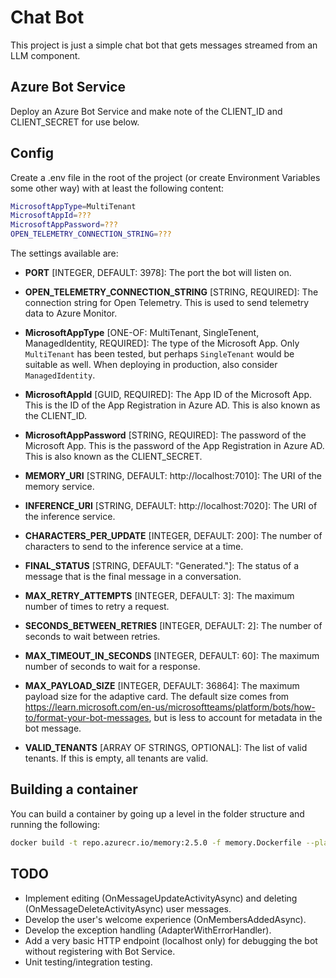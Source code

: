 ﻿# Chat Bot

This project is just a simple chat bot that gets messages streamed from an LLM component.

## Azure Bot Service

Deploy an Azure Bot Service and make note of the CLIENT_ID and CLIENT_SECRET for use below.

## Config

Create a .env file in the root of the project (or create Environment Variables some other way) with at least the following content:

```bash
MicrosoftAppType=MultiTenant
MicrosoftAppId=???
MicrosoftAppPassword=???
OPEN_TELEMETRY_CONNECTION_STRING=???
```

The settings available are:

- __PORT__ [INTEGER, DEFAULT: 3978]: The port the bot will listen on.

- __OPEN_TELEMETRY_CONNECTION_STRING__ [STRING, REQUIRED]: The connection string for Open Telemetry. This is used to send telemetry data to Azure Monitor.

- __MicrosoftAppType__ [ONE-OF: MultiTenant, SingleTenent, ManagedIdentity, REQUIRED]: The type of the Microsoft App. Only `MultiTenant` has been tested, but perhaps `SingleTenant` would be suitable as well. When deploying in production, also consider `ManagedIdentity`.

- __MicrosoftAppId__ [GUID, REQUIRED]: The App ID of the Microsoft App. This is the ID of the App Registration in Azure AD. This is also known as the CLIENT_ID.

- __MicrosoftAppPassword__ [STRING, REQUIRED]: The password of the Microsoft App. This is the password of the App Registration in Azure AD. This is also known as the CLIENT_SECRET.

- __MEMORY_URI__ [STRING, DEFAULT: http://localhost:7010]: The URI of the memory service.

- __INFERENCE_URI__ [STRING, DEFAULT: http://localhost:7020]: The URI of the inference service.

- __CHARACTERS_PER_UPDATE__ [INTEGER, DEFAULT: 200]: The number of characters to send to the inference service at a time.

- __FINAL_STATUS__ [STRING, DEFAULT: "Generated."]: The status of a message that is the final message in a conversation.

- __MAX_RETRY_ATTEMPTS__ [INTEGER, DEFAULT: 3]: The maximum number of times to retry a request.

- __SECONDS_BETWEEN_RETRIES__ [INTEGER, DEFAULT: 2]: The number of seconds to wait between retries.

- __MAX_TIMEOUT_IN_SECONDS__ [INTEGER, DEFAULT: 60]: The maximum number of seconds to wait for a response.

- __MAX_PAYLOAD_SIZE__ [INTEGER, DEFAULT: 36864]: The maximum payload size for the adaptive card. The default size comes from <https://learn.microsoft.com/en-us/microsoftteams/platform/bots/how-to/format-your-bot-messages>, but is less to account for metadata in the bot message.

- __VALID_TENANTS__ [ARRAY OF STRINGS, OPTIONAL]: The list of valid tenants. If this is empty, all tenants are valid.

## Building a container

You can build a container by going up a level in the folder structure and running the following:

```bash
docker build -t repo.azurecr.io/memory:2.5.0 -f memory.Dockerfile --platform linux/amd64 .
```

## TODO

- Implement editing (OnMessageUpdateActivityAsync) and deleting (OnMessageDeleteActivityAsync) user messages.
- Develop the user's welcome experience (OnMembersAddedAsync).
- Develop the exception handling (AdapterWithErrorHandler).
- Add a very basic HTTP endpoint (localhost only) for debugging the bot without registering with Bot Service.
- Unit testing/integration testing.
